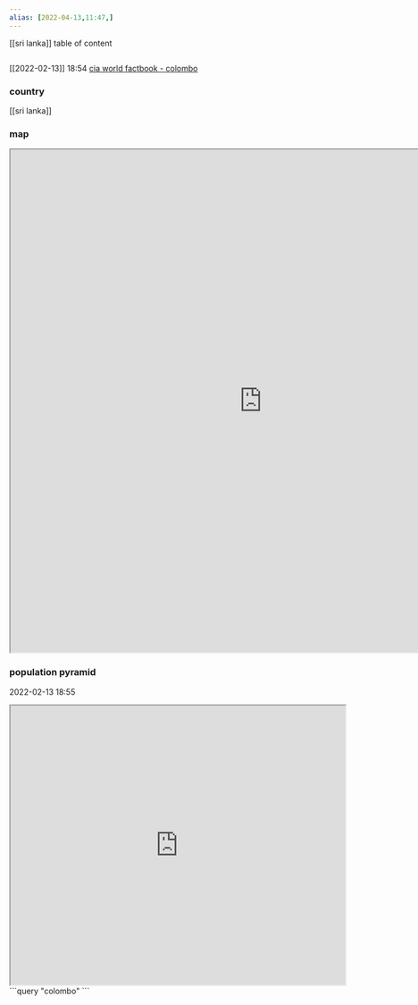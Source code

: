 ```yaml
---
alias: [2022-04-13,11:47,]
---
```

[[sri lanka]]
table of content
```toc
```
[[2022-02-13]] 18:54
[cia world factbook - colombo](https://www.cia.gov/the-world-factbook/countries/colombo)
### country
[[sri lanka]]
### map
<iframe src="https://duckduckgo.com/?t=ffab&q=colombo&ia=web&iaxm=about" width="900" height="900" ></iframe>

### population pyramid

2022-02-13 18:55

<iframe src="https://www.populationpyramid.net/colombo/2019/" width="600" height="500" ></iframe>
```query
"colombo"
```